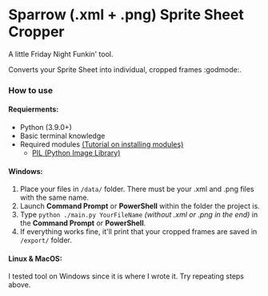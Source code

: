 # Sparrow (.xml + .png) Sprite Sheet Cropper

A little Friday Night Funkin' tool.

Converts your Sprite Sheet into individual, cropped frames :godmode:.

### How to use

#### Requierments:
- Python (3.9.0+)
- Basic terminal knowledge
- Required modules [(Tutorial on installing modules)](https://docs.python.org/3/installing/index.html)
    - [PIL (Python Image Library)](https://pypi.org/project/Pillow/)

#### Windows:
1. Place your files in `/data/` folder. There must be your .xml and .png files with the same name.
2. Launch **Command Prompt** or **PowerShell** within the folder the project is.
3. Type `python ./main.py YourFileName` *(without .xml or .png in the end)* in the **Command Prompt** or **PowerShell**.
4. If everything works fine, it'll print that your cropped frames are saved in `/export/` folder.

#### Linux & MacOS:
I tested tool on Windows since it is where I wrote it. Try repeating steps above.
